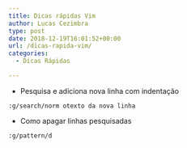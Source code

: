 ```yaml
---
title: Dicas rápidas Vim
author: Lucas Cezimbra
type: post
date: 2018-12-19T16:01:52+00:00
url: /dicas-rapida-vim/
categories:
  - Dicas Rápidas

---
```

  * Pesquisa e adiciona nova linha com indentação

<pre class="wp-block-code"><code>:g/search/norm otexto da nova linha</code></pre>

  * Como apagar linhas pesquisadas

<pre class="wp-block-code"><code>:g/pattern/d</code></pre>